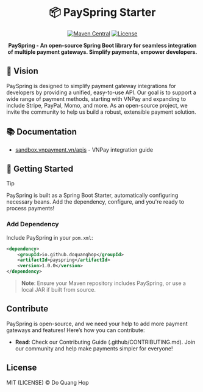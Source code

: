 <div align="center">

# 📦 PaySpring Starter

[![Maven Central](https://img.shields.io/maven-central/v/io.github.doquanghop/PaySpring)](https://mvnrepository.com/artifact/com.example/vnpay-spring-boot-starter)
[![License](https://img.shields.io/badge/license-MIT-blue)](https://github.com/doquanghop/PaySpring/blob/main/LICENSE)

**PaySpring - An open-source Spring Boot library for seamless integration of multiple payment gateways. Simplify payments, empower developers.**

</div>

## 🌟 Vision
PaySpring is designed to simplify payment gateway integrations for developers by providing a unified, easy-to-use API. Our goal is to support a wide range of payment methods, starting with VNPay and expanding to include Stripe, PayPal, Momo, and more. As an open-source project, we invite the community to help us build a robust, extensible payment solution.

## 📚 Documentation

- [sandbox.vnpayment.vn/apis](https://sandbox.vnpayment.vn/apis) - VNPay integration guide

## 🚀 Getting Started

> [!TIP]
> PaySpring is built as a Spring Boot Starter, automatically configuring necessary beans. Add the dependency, configure, and you're ready to process payments!


### Add Dependency
Include PaySpring in your `pom.xml`:

```xml
<dependency>
    <groupId>io.github.doquanghop</groupId>
    <artifactId>payspring</artifactId>
    <version>1.0.0</version>
</dependency>
```

> **Note**: Ensure your Maven repository includes PaySpring, or use a local JAR if built from source.


## Contribute

PaySpring is open-source, and we need your help to add more payment gateways and features! Here’s how you can contribute:

- **Read**: Check our Contributing Guide (.github/CONTRIBUTING.md).
Join our community and help make payments simpler for everyone!

## License

MIT (LICENSE) © Do Quang Hop


